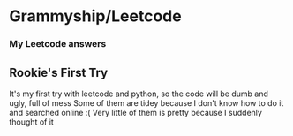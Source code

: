 # Grammyship/Leetcode
### My Leetcode answers

## Rookie's First Try

It's my first try with leetcode and python, so the code will be dumb and ugly, full of mess
Some of them are tidey because I don't know how to do it and searched online :(
Very little of them is pretty because I suddenly thought of it
